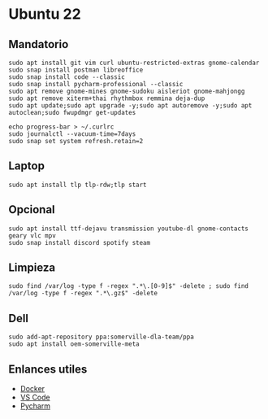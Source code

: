 # Ubuntu 22

## Mandatorio

```
sudo apt install git vim curl ubuntu-restricted-extras gnome-calendar
sudo snap install postman libreoffice 
sudo snap install code --classic
sudo snap install pycharm-professional --classic
sudo apt remove gnome-mines gnome-sudoku aisleriot gnome-mahjongg
sudo apt remove xiterm+thai rhythmbox remmina deja-dup
sudo apt update;sudo apt upgrade -y;sudo apt autoremove -y;sudo apt autoclean;sudo fwupdmgr get-updates

echo progress-bar > ~/.curlrc
sudo journalctl --vacuum-time=7days
sudo snap set system refresh.retain=2
```

## Laptop

```
sudo apt install tlp tlp-rdw;tlp start
```

## Opcional

```
sudo apt install ttf-dejavu transmission youtube-dl gnome-contacts geary vlc mpv
sudo snap install discord spotify steam 
```

## Limpieza

```
sudo find /var/log -type f -regex ".*\.[0-9]$" -delete ; sudo find /var/log -type f -regex ".*\.gz$" -delete
```

## Dell

```
sudo add-apt-repository ppa:somerville-dla-team/ppa
sudo apt install oem-somerville-meta
```

## Enlances utiles
* [Docker](https://docs.docker.com/engine/install/)
* [VS Code](https://code.visualstudio.com/docs/setup/linux)
* [Pycharm](https://www.jetbrains.com/help/pycharm/installation-guide.html#standalone)
